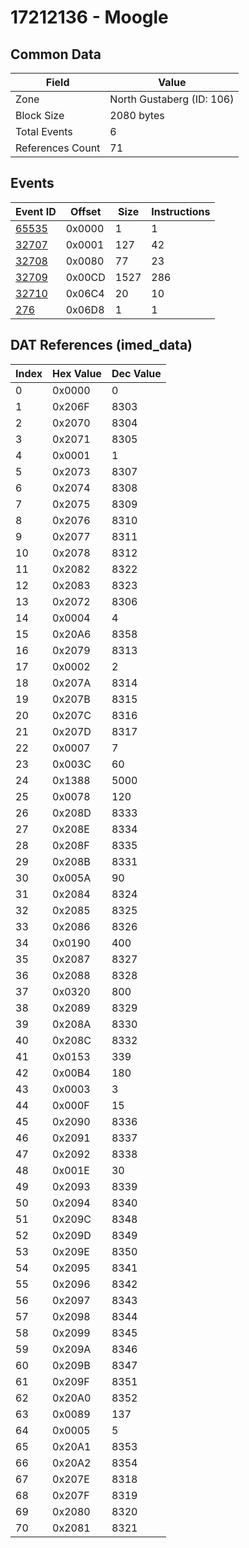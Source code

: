 # 17212136 - Moogle

## Common Data

| Field            | Value                     |
|------------------|---------------------------|
| Zone             | North Gustaberg (ID: 106) |
| Block Size       | 2080 bytes                |
| Total Events     | 6                         |
| References Count | 71                        |

## Events

| Event ID            | Offset   |   Size |   Instructions |
|---------------------|----------|--------|----------------|
| [65535](./65535.md) | 0x0000   |      1 |              1 |
| [32707](./32707.md) | 0x0001   |    127 |             42 |
| [32708](./32708.md) | 0x0080   |     77 |             23 |
| [32709](./32709.md) | 0x00CD   |   1527 |            286 |
| [32710](./32710.md) | 0x06C4   |     20 |             10 |
| [276](./276.md)     | 0x06D8   |      1 |              1 |

## DAT References (imed_data)

|   Index | Hex Value   |   Dec Value |
|---------|-------------|-------------|
|       0 | 0x0000      |           0 |
|       1 | 0x206F      |        8303 |
|       2 | 0x2070      |        8304 |
|       3 | 0x2071      |        8305 |
|       4 | 0x0001      |           1 |
|       5 | 0x2073      |        8307 |
|       6 | 0x2074      |        8308 |
|       7 | 0x2075      |        8309 |
|       8 | 0x2076      |        8310 |
|       9 | 0x2077      |        8311 |
|      10 | 0x2078      |        8312 |
|      11 | 0x2082      |        8322 |
|      12 | 0x2083      |        8323 |
|      13 | 0x2072      |        8306 |
|      14 | 0x0004      |           4 |
|      15 | 0x20A6      |        8358 |
|      16 | 0x2079      |        8313 |
|      17 | 0x0002      |           2 |
|      18 | 0x207A      |        8314 |
|      19 | 0x207B      |        8315 |
|      20 | 0x207C      |        8316 |
|      21 | 0x207D      |        8317 |
|      22 | 0x0007      |           7 |
|      23 | 0x003C      |          60 |
|      24 | 0x1388      |        5000 |
|      25 | 0x0078      |         120 |
|      26 | 0x208D      |        8333 |
|      27 | 0x208E      |        8334 |
|      28 | 0x208F      |        8335 |
|      29 | 0x208B      |        8331 |
|      30 | 0x005A      |          90 |
|      31 | 0x2084      |        8324 |
|      32 | 0x2085      |        8325 |
|      33 | 0x2086      |        8326 |
|      34 | 0x0190      |         400 |
|      35 | 0x2087      |        8327 |
|      36 | 0x2088      |        8328 |
|      37 | 0x0320      |         800 |
|      38 | 0x2089      |        8329 |
|      39 | 0x208A      |        8330 |
|      40 | 0x208C      |        8332 |
|      41 | 0x0153      |         339 |
|      42 | 0x00B4      |         180 |
|      43 | 0x0003      |           3 |
|      44 | 0x000F      |          15 |
|      45 | 0x2090      |        8336 |
|      46 | 0x2091      |        8337 |
|      47 | 0x2092      |        8338 |
|      48 | 0x001E      |          30 |
|      49 | 0x2093      |        8339 |
|      50 | 0x2094      |        8340 |
|      51 | 0x209C      |        8348 |
|      52 | 0x209D      |        8349 |
|      53 | 0x209E      |        8350 |
|      54 | 0x2095      |        8341 |
|      55 | 0x2096      |        8342 |
|      56 | 0x2097      |        8343 |
|      57 | 0x2098      |        8344 |
|      58 | 0x2099      |        8345 |
|      59 | 0x209A      |        8346 |
|      60 | 0x209B      |        8347 |
|      61 | 0x209F      |        8351 |
|      62 | 0x20A0      |        8352 |
|      63 | 0x0089      |         137 |
|      64 | 0x0005      |           5 |
|      65 | 0x20A1      |        8353 |
|      66 | 0x20A2      |        8354 |
|      67 | 0x207E      |        8318 |
|      68 | 0x207F      |        8319 |
|      69 | 0x2080      |        8320 |
|      70 | 0x2081      |        8321 |
